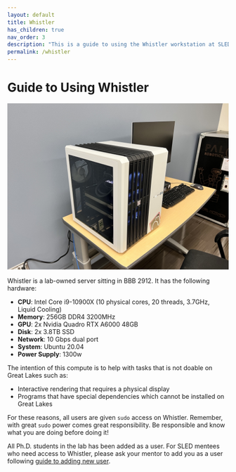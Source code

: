 ```yaml
---
layout: default
title: Whistler
has_children: true
nav_order: 3
description: "This is a guide to using the Whistler workstation at SLED Reserch Group."
permalink: /whistler
---
```

# Guide to Using Whistler

![Whistler](whistler.jpg)

Whistler is a lab-owned server sitting in BBB 2912. It has the following hardware:

- **CPU**: Intel Core i9-10900X (10 physical cores, 20 threads, 3.7GHz, Liquid Cooling)
- **Memory**: 256GB DDR4 3200MHz 
- **GPU**: 2x Nvidia Quadro RTX A6000 48GB
- **Disk**: 2x 3.8TB SSD
- **Network**: 10 Gbps dual port
- **System**: Ubuntu 20.04
- **Power Supply**: 1300w

The intention of this compute is to help with tasks that is not doable on Great Lakes such as:
- Interactive rendering that requires a physical display
- Programs that have special dependencies which cannot be installed on Great Lakes

For these reasons, all users are given `sudo` access on Whistler. Remember, with great `sudo` power comes great responsibility. Be responsible and know what you are doing before doing it!

All Ph.D. students in the lab has been added as a user. For SLED mentees who need access to Whistler, please ask your mentor to add you as a user following [guide to adding new user](/compute-guide/whistler/add-new-user).
